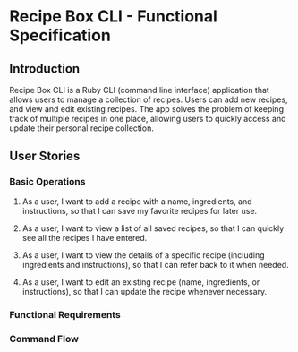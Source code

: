 # Recipe Box CLI - Functional Specification
## Introduction
Recipe Box CLI is a  Ruby CLI (command line interface) application that allows users to manage a collection of recipes. Users can add new recipes, and view and edit existing recipes.
The app solves the problem of keeping track of multiple recipes in one place, allowing users to quickly access and update their personal recipe collection.
## User Stories
### Basic Operations
1. As a user, I want to add a recipe with a name, ingredients, and instructions, so that I can save my favorite recipes for later use.

2. As a user, I want to view a list of all saved recipes, so that I can quickly see all the recipes I have entered.

3. As a user, I want to view the details of a specific recipe (including ingredients and instructions), so that I can refer back to it when needed.

4. As a user, I want to edit an existing recipe (name, ingredients, or instructions), so that I can update the recipe whenever necessary.

### Functional Requirements
### Command Flow
